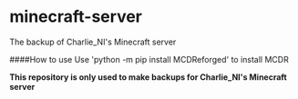 # minecraft-server
The backup of Charlie_NI's Minecraft server

####How to use
Use 'python -m pip install MCDReforged' to install MCDR

**This repository is only used to make backups for Charlie_NI's Minecraft server**
